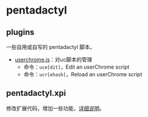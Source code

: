 pentadactyl
===========

## plugins

一些自用或自写的 pentadactyl 脚本。

 - [userchrome.js](plugins/userchrome.js)：对uc脚本的管理
    - 命令：`uce[dit]`，Edit an userChrome script
    - 命令：`ucr[ehash]`，Reload an userChrome script

## pentadactyl.xpi

修改扩展代码，增加一些功能，[详细说明](pentadactyl.xpi)。